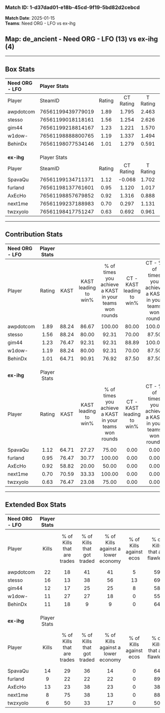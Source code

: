 ### Match ID: 1-d37dad01-e18b-45cd-9f19-5bd82d2cebcd  
**Match Date**: 2025-01-15  
**Teams**: Need ORG - LFO vs ex-ihg  

## **Map**: de_ancient - Need ORG - LFO (13) vs ex-ihg (4)  
---  

## Box Stats  

| **Need ORG - LFO** | Player Stats      |        |           |          |       |       |       |         |        |      |     |
| :- | :- | :-: | :-: | :-: | :-: | :-: | :-: | :-: | :-: | :-: | :-: |
| Player             | SteamID           | Rating | CT Rating | T Rating | KAST  |  ADR  | Kills | Assists | Deaths | K/D  | HS% |
| awpdotcom          | 76561199439779019 |  1.89  |   1.795   |  2.463   | 88.24 | 121.2 |  22   |    4    |   11   | 2.00 | 45  |
| stesso             | 76561199018118161 |  1.56  |   1.254   |  2.626   | 88.24 | 104.4 |  16   |    4    |   10   | 1.60 | 56  |
| gim44              | 76561199218814167 |  1.23  |   1.221   |  1.570   | 76.47 | 80.7  |  12   |    4    |   9    | 1.33 | 41  |
| w1dow-             | 76561198888800765 |  1.19  |   1.337   |  1.494   | 88.24 | 78.6  |  11   |    4    |   11   | 1.00 | 45  |
| BehinDx            | 76561198077534146 |  1.01  |   1.279   |  0.591   | 64.71 | 59.7  |  11   |    2    |   9    | 1.22 | 72  |
|                    |                   |        |           |          |       |       |       |         |        |      |     |
|                    |                   |        |           |          |       |       |       |         |        |      |     |
|                    |                   |        |           |          |       |       |       |         |        |      |     |
| **ex-ihg**         | Player Stats      |        |           |          |       |       |       |         |        |      |     |
| Player             | SteamID           | Rating | CT Rating | T Rating | KAST  |  ADR  | Kills | Assists | Deaths | K/D  | HS% |
| SpavaQu            | 76561199134711371 |  1.12  |  -0.068   |  1.702   | 64.71 | 98.2  |  14   |    5    |   15   | 0.93 | 42  |
| furland            | 76561198137761601 |  0.95  |   1.120   |  1.017   | 76.47 | 82.6  |   9   |    3    |   13   | 0.69 | 33  |
| AxEcHo             | 76561198857679852 |  0.92  |   1.316   |  0.888   | 58.82 | 71.9  |  13   |    2    |   15   | 0.87 | 53  |
| next1me            | 76561199237188983 |  0.70  |   0.297   |  1.131   | 70.59 | 44.0  |   8   |    2    |   14   | 0.57 | 50  |
| twzxyolo           | 76561198417751247 |  0.63  |   0.692   |  0.961   | 76.47 | 44.2  |   6   |    6    |   15   | 0.40 | 33  |
---  

## Contribution Stats  

| **Need ORG - LFO** | Player Stats |       |                      |                                                        |                           |                                                             |                          |                                                            |
| :- | :-: | :-: | :-: | :-: | :-: | :-: | :-: | :-: |
| Player             |    Rating    | KAST  | KAST leading to win% | % of times you achieve a KAST in your teams won rounds | CT - KAST leading to win% | CT - % of times you achieve a KAST in your teams won rounds | T - KAST leading to win% | T - % of times you achieve a KAST in your teams won rounds |
| awpdotcom          |     1.89     | 88.24 |        86.67         |                         100.00                         |           80.00           |                           100.00                            |          100.00          |                           100.00                           |
| stesso             |     1.56     | 88.24 |        80.00         |                         92.31                          |           70.00           |                            87.50                            |          100.00          |                           100.00                           |
| gim44              |     1.23     | 76.47 |        92.31         |                         92.31                          |           88.89           |                           100.00                            |          100.00          |                           80.00                            |
| w1dow-             |     1.19     | 88.24 |        80.00         |                         92.31                          |           70.00           |                            87.50                            |          100.00          |                           100.00                           |
| BehinDx            |     1.01     | 64.71 |        90.91         |                         76.92                          |           87.50           |                            87.50                            |          100.00          |                           60.00                            |
|                    |              |       |                      |                                                        |                           |                                                             |                          |                                                            |
|                    |              |       |                      |                                                        |                           |                                                             |                          |                                                            |
|                    |              |       |                      |                                                        |                           |                                                             |                          |                                                            |
| **ex-ihg**         | Player Stats |       |                      |                                                        |                           |                                                             |                          |                                                            |
| Player             |    Rating    | KAST  | KAST leading to win% | % of times you achieve a KAST in your teams won rounds | CT - KAST leading to win% | CT - % of times you achieve a KAST in your teams won rounds | T - KAST leading to win% | T - % of times you achieve a KAST in your teams won rounds |
| SpavaQu            |     1.12     | 64.71 |        27.27         |                         75.00                          |           0.00            |                            0.00                             |          30.00           |                           75.00                            |
| furland            |     0.95     | 76.47 |        30.77         |                         100.00                         |           0.00            |                            0.00                             |          50.00           |                           100.00                           |
| AxEcHo             |     0.92     | 58.82 |        20.00         |                         50.00                          |           0.00            |                            0.00                             |          28.57           |                           50.00                            |
| next1me            |     0.70     | 70.59 |        33.33         |                         100.00                         |           0.00            |                            0.00                             |          40.00           |                           100.00                           |
| twzxyolo           |     0.63     | 76.47 |        23.08         |                         75.00                          |           0.00            |                            0.00                             |          30.00           |                           75.00                            |
---  

## Extended Box Stats  

| **Need ORG - LFO** | Player Stats |                            |                            |                                    |                         |                              |                                 |        |                             |                                     |                          |                               |                            |
| :- | :-: | :-: | :-: | :-: | :-: | :-: | :-: | :-: | :-: | :-: | :-: | :-: | :-: |
| Player             |    Kills     | % of Kills that are trades | % of Kills that got traded | % of Kills against a lower economy | % of Kills against ecos | % of Kills that are flawless | % of Kills that are close duels | Deaths | % of Deaths that get traded | % of Deaths against a lower economy | % of Deaths against ecos | % of Deaths that are flawless | % of Deaths that are close |
| awpdotcom          |      22      |             18             |             41             |                 41                 |            5            |              59              |               18                |   11   |             27              |                 36                  |            9             |              73               |             0              |
| stesso             |      16      |             13             |             38             |                 56                 |           13            |              69              |                0                |   10   |             30              |                 30                  |            0             |              60               |             10             |
| gim44              |      12      |             17             |             25             |                 25                 |            8            |              58              |                0                |   9    |             33              |                 44                  |            0             |              78               |             11             |
| w1dow-             |      11      |             27             |             27             |                 18                 |            0            |              55              |                0                |   11   |             55              |                 36                  |            0             |              64               |             0              |
| BehinDx            |      11      |             18             |             9              |                 9                  |            0            |              64              |                9                |   9    |             22              |                 56                  |            11            |              44               |             11             |
|                    |              |                            |                            |                                    |                         |                              |                                 |        |                             |                                     |                          |                               |                            |
|                    |              |                            |                            |                                    |                         |                              |                                 |        |                             |                                     |                          |                               |                            |
|                    |              |                            |                            |                                    |                         |                              |                                 |        |                             |                                     |                          |                               |                            |
| **ex-ihg**         | Player Stats |                            |                            |                                    |                         |                              |                                 |        |                             |                                     |                          |                               |                            |
| Player             |    Kills     | % of Kills that are trades | % of Kills that got traded | % of Kills against a lower economy | % of Kills against ecos | % of Kills that are flawless | % of Kills that are close duels | Deaths | % of Deaths that get traded | % of Deaths against a lower economy | % of Deaths against ecos | % of Deaths that are flawless | % of Deaths that are close |
| SpavaQu            |      14      |             29             |             36             |                 14                 |            0            |              64              |                7                |   15   |             20              |                 33                  |            0             |              67               |             27             |
| furland            |      9       |             22             |             22             |                 22                 |            0            |              89              |                0                |   13   |             23              |                 23                  |            0             |              54               |             8              |
| AxEcHo             |      13      |             23             |             38             |                 23                 |            0            |              38              |                8                |   15   |             13              |                 27                  |            0             |              73               |             0              |
| next1me            |      8       |             75             |             38             |                 13                 |            0            |              88              |                0                |   14   |             43              |                 21                  |            0             |              50               |             0              |
| twzxyolo           |      6       |             50             |             33             |                 17                 |            0            |              50              |               17                |   15   |             53              |                 20                  |            0             |              67               |             0              |
